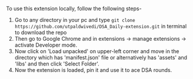 To use this extension locally, follow the following steps-

1. Go to any directory in your pc and type `git clone https://github.com/utpaldwivedi/DSA_Daily-extension.git` in terminal to download the repo
2. Then go to Google Chrome and in extensions -> manage extensions -> activate Developer mode.
3. Now click on 'Load unpacked' on upper-left corner and move in the directory which has 'manifest.json' file or alternatively has 'assets' and 'libs' and then click 'Select Folder'.
4. Now the extension is loaded, pin it and use it to ace DSA rounds. 